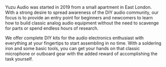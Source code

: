 Yuzu Audio was started in 2019 from a small apartment in East London. With a strong desire to spread awareness of the DIY audio community, our focus is to provide an entry point for beginners and newcomers to learn how to build classic analog audio equipment without the need to scavenge for parts or spend endless hours of research.

We offer complete DIY kits for the audio electronics enthusiast with everything at your fingertips to start assembling in no time. With a soldering iron and some basic tools, you can get your hands on that classic microphone or outboard gear with the added reward of accomplishing the task yourself.
